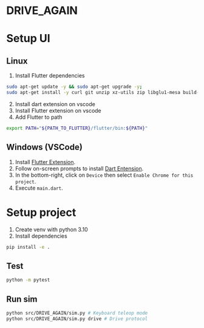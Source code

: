 # DRIVE_AGAIN

# Setup UI
## Linux
1. Install Flutter dependencies 
```sh
sudo apt-get update -y && sudo apt-get upgrade -y;
sudo apt-get install -y curl git unzip xz-utils zip libglu1-mesa build-essential libgtk-3-dev
```
2. Install dart extension on vscode
3. Install Flutter extension on vscode
4. Add Flutter to path
```sh
export PATH="${PATH_TO_FLUTTER}/flutter/bin:${PATH}"
```

## Windows (VSCode)
1. Install [Flutter Extension](https://marketplace.visualstudio.com/items?itemName=Dart-Code.flutter).
2. Follow on-screen prompts to install [Dart Entension](https://marketplace.visualstudio.com/items?itemName=Dart-Code.dart-code).
3. In the bottom-right, click on `Device` then select `Enable Chrome for this project`.
4. Execute `main.dart`.

# Setup project

1. Create venv with python 3.10
2. Install dependencies

```sh
pip install -e .
```

## Test

```sh
python -m pytest
```

## Run sim

```sh
python src/DRIVE_AGAIN/sim.py # Keyboard teleop mode
python src/DRIVE_AGAIN/sim.py drive # Drive protocol
```
